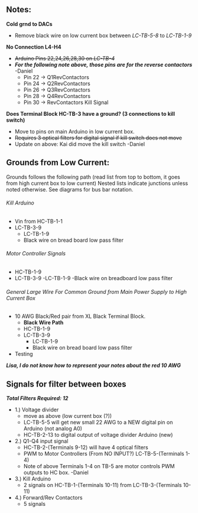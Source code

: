 ## Notes:

**Cold grnd to DACs**
- Remove black wire on low current box between _LC-TB-5-8_ to _LC-TB-1-9_

**No Connection L4-H4**
- ~~Arduino Pins 22,24,26,28,30 on _LC-TB-4_~~
- **_For the following note above, those pins are for the reverse contactors_** -Daniel
  - Pin 22 -> Q1RevContactors
  - Pin 24 -> Q2RevContactors
  - Pin 26 -> Q3RevContactors
  - Pin 28 -> Q4RevContactors
  - Pin 30 -> RevContactors Kill Signal
  
**Does Terminal Block HC-TB-3 have a ground? (3 connections to kill switch)**
- Move to pins on main Arduino in low current box.
- ~~Requires 3 optical filters for digital signal if kill switch does not move~~
- Update on above: Kai did move the kill switch -Daniel


## Grounds from Low Current: ##
Grounds follows the following path (read list from top to bottom, it goes from high current box to low current) Nested lists indicate junctions unless noted otherwise. See diagrams for bus bar notation.

###### Kill Arduino ######
- Vin from HC-TB-1-1 
- LC-TB-3-9
  - LC-TB-1-9
  - Black wire on bread board low pass filter

###### Motor Controller Signals ######
- HC-TB-1-9
- LC-TB-3-9
  -LC-TB-1-9
  -Black wire on breadboard low pass filter
  
###### General Large Wire For Common Ground from Main Power Supply to High Current Box ######
- 10 AWG Black/Red pair from XL Black Terminal Block.
  - **Black Wire Path**
  - HC-TB-1-9
  - LC-TB-3-9
    - LC-TB-1-9
    - Black wire on bread board low pass filter
 - Testing
 
 **_Lisa, I do not know how to represent your notes about the red 10 AWG_**
 
## Signals for filter between boxes ##
**_Total Filters Required: 12_**
- 1.) Voltage divider
  - move as above (low current box (?))
  - LC-TB-5-5 will get new small 22 AWG to a NEW digital pin on Arduino (not analog A0)
  - HC-TB-2-13 to digital output of voltage divider Arduino (new)
- 2.) Q1-Q4 input signal
  - HC-TB-2-(Terminals 9-12) will have 4 optical filters
  - PWM to Motor Controllers (From NO INPUT?) LC-TB-5-(Terminals 1-4) 
  - Note of above Terminals 1-4 on TB-5 are motor controls PWM outputs to HC box. -Daniel
- 3.) Kill Arduino
  - 2 signals on HC-TB-1-(Terminals 10-11) from LC-TB-3-(Terminals 10-11)
- 4.) Forward/Rev Contactors
  - 5 signals
 
 
 
 
 
